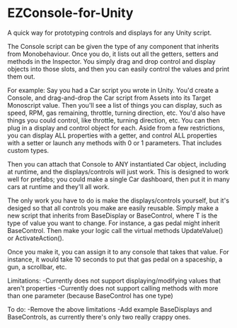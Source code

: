 # EZConsole-for-Unity
A quick way for prototyping controls and displays for any Unity script. 

The Console script can be given the type of any component that inherits from Monobehaviour. Once you do, it lists out all the getters, setters and methods in the Inspector. You simply drag and drop control and display objects into those slots, and then you can easily control the values and print them out. 

For example: Say you had a Car script you wrote in Unity. You'd create a Console, and drag-and-drop the Car script from Assets into its Target Monoscript value. Then you'll see a list of things you can display, such as speed, RPM, gas remaining, throttle, turning direction, etc. You'd also have things you could control, like throttle, turning direction, etc. You can then plug in a display and control object for each. Aside from a few restrictions, you can display ALL properties with a getter, and control ALL properties with a setter or launch any methods with 0 or 1 parameters. That includes custom types. 

Then you can attach that Console to ANY instantiated Car object, including at runtime, and the displays/controls will just work.  This is designed to work well for prefabs; you could make a single Car dashboard, then put it in many cars at runtime and they'll all work. 

The only work you have to do is make the displays/controls yourself, but it's desiged so that all controls you make are easily reusable. Simply make a new script that inherits from BaseDisplay<T> or BaseControl<T>, where T is the type of value you want to change. For instance, a gas pedal might inherit BaseControl<float>. Then make your logic call the virtual methods UpdateValue() or ActivateAction().  

Once you make it, you can assign it to any console that takes that value. For instance, it would take 10 seconds to put that gas pedal on a spaceship, a gun, a scrollbar, etc. 

Limitations: 
-Currently does not support displaying/modifying values that aren't properties
-Currently does not support calling methods with more than one parameter (because BaseControl<T> has one type)

To do:
-Remove the above limitations
-Add example BaseDisplays and BaseControls, as currently there's only two really crappy ones. 
